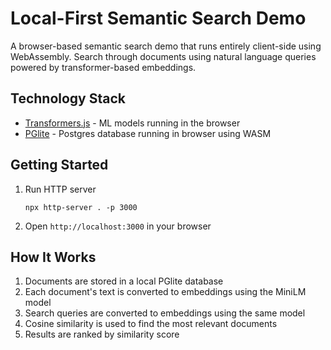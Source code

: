 # Local-First Semantic Search Demo

A browser-based semantic search demo that runs entirely client-side using WebAssembly. 
Search through documents using natural language queries powered by transformer-based embeddings.

## Technology Stack

- [Transformers.js](https://huggingface.co/docs/transformers.js/index) - ML models running in the browser
- [PGlite](https://pglite.dev/) - Postgres database running in browser using WASM

## Getting Started

1. Run HTTP server
   ```shell
   npx http-server . -p 3000
   ```
2. Open `http://localhost:3000` in your browser

## How It Works

1. Documents are stored in a local PGlite database
2. Each document's text is converted to embeddings using the MiniLM model
3. Search queries are converted to embeddings using the same model
4. Cosine similarity is used to find the most relevant documents
5. Results are ranked by similarity score

